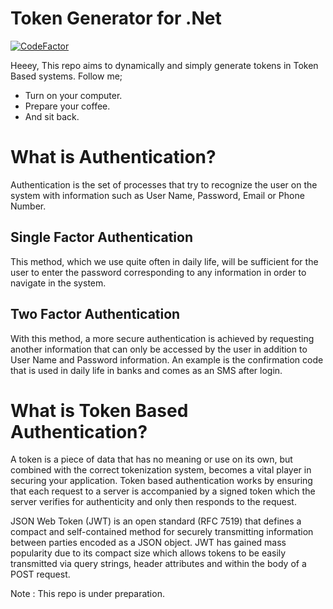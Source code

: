 # Token Generator for .Net
[![CodeFactor](https://www.codefactor.io/repository/github/furkandeveloper/easytokengenerator/badge)](https://www.codefactor.io/repository/github/furkandeveloper/easytokengenerator)

Heeey, This repo aims to dynamically and simply generate tokens in Token Based systems. 
Follow me;
  - Turn on your computer.
  - Prepare your coffee.
  - And sit back.

# What is Authentication?

 Authentication is the set of processes that try to recognize the user on the system with information such as User Name, Password, Email or Phone Number.
 
## Single Factor Authentication

This method, which we use quite often in daily life, will be sufficient for the user to enter the password corresponding to any information in order to navigate in the system.

## Two Factor Authentication
With this method, a more secure authentication is achieved by requesting another information that can only be accessed by the user in addition to User Name and Password information. An example is the confirmation code that is used in daily life in banks and comes as an SMS after login.


# What is Token Based Authentication?

A token is a piece of data that has no meaning or use on its own, but combined with the correct tokenization system, becomes a vital player in securing your application. Token based authentication works by ensuring that each request to a server is accompanied by a signed token which the server verifies for authenticity and only then responds to the request.

JSON Web Token (JWT) is an open standard (RFC 7519) that defines a compact and self-contained method for securely transmitting information between parties encoded as a JSON object. JWT has gained mass popularity due to its compact size which allows tokens to be easily transmitted via query strings, header attributes and within the body of a POST request.


Note : This repo is under preparation.
